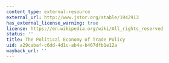 ```yaml
---
content_type: external-resource
external_url: http://www.jstor.org/stable/1942913
has_external_license_warning: true
license: https://en.wikipedia.org/wiki/All_rights_reserved
status: ''
title: The Political Economy of Trade Policy
uid: a29cabaf-c6dd-4d1c-ab4a-b467dfb1e12a
wayback_url: ''
---
```

